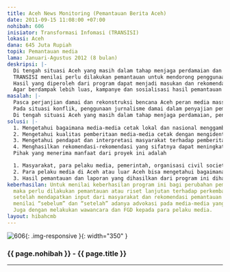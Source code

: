 ```yaml
---
title: Aceh News Monitoring (Pemantauan Berita Aceh)
date: 2011-09-15 11:08:00 +07:00
nohibah: 606
inisiator: Transformasi Infomasi (TRANSISI)
lokasi: Aceh
dana: 645 Juta Rupiah
topik: Pemantauan media
lama: Januari-Agustus 2012 (8 bulan)
deskripsi: |-
  Di tengah situasi Aceh yang masih dalam tahap menjaga perdamaian dan rekonstruksi pasca bencana, penggunaan jurnalisme damai dan bencana seharusnya menjadi pilihan bagi pelaku media dalam memberitakan persoalan-persoalan pasca-konflik dan bencana. Namun ada dugaan yang berkembang bahwa jurnalisme ini belum dimanfaatkan secara maksimal oleh para jurnalis karena berbagai faktor, seperti adanya tekanan dari pihak-pihak yang pernah berkonflik maupun kepentingan bisnis media yang menganggap sebelah mata akan hal ini.
  TRANSISI menilai perlu dilakukan pemantauan untuk mendorong penggunaan jurnalisme damai dan bencana serta meningkatkan kualitas pemberitaan media-media cetak. Langkah awalnya adalah dengan melakukan riset media dalam konteks penggunaan kaidah jurnalisme yang baik dan standar.
  Hasil yang diperoleh dari program dapat menjadi masukan dan rekomendasi bagi media massa, serta menjadi bahan untuk menjaga konsistensi pemberitaan terhadap isu-isu tersebut.
  Agar berdampak lebih luas, kampanye dan sosialisasi hasil pemantauan media ini akan disosialisasikan melalui seminar/ diskusi publik, website dan jejaring sosial (facebook, twitter)
masalah: |-
  Pasca perjanjian damai dan rekonstruksi bencana Aceh peran media massa sebagai sumber informasi masyarakat memiliki peran strategis. Di satu sisi, media massa dengan kekuatan pemberitaannya dalam membentuk opini dan persepsi publik merupakan instrumen penting dalam memperkuat perdamaian dan upaya mengurangi risiko bencana di Aceh. Sementara, kekuatan pemberitaan media juga bisa menghasilkan dan/atau memperparah sebuah konflik dan bencana. Contoh di masa masa pemberlakukan darurat militer di Aceh, media massa dikritik karena penyajian pemberitaan tentang konflik Aceh yang tidak mengacu kepada jurnalisme damai.
  Pada situasi konflik, penggunaan jurnalisme damai dalam penyajian pemberitaan menjadi penting karena model jurnalisme ini mampu memberi kontribusi positif terhadap proses penyelesaian konflik. Sementara jurnalisme bencana mencoba untuk menawarkan suatu konsep mengurangi potensi bencana yang akan terjadi serta mengurangi tingkat korban jiwa dan harta-benda.
  Di tengah situasi Aceh yang masih dalam tahap menjaga perdamaian, penggunaan jurnalisme damai seharusnya menjadi pilihan bagi pelaku media dalam memberitakan persoalan-persoalan pascakonflik.
solusi: |-
  1. Mengetahui bagaimana media-media cetak lokal dan nasional menggambarkan perdamaian di Aceh dalam konteks jurnalisme damai serta bagaimana pemberitaan tentang bencana diberitakan. Kegiatan ini akan memantau pemberitaan media cetak dengan menggunakan metode analisis berita.
  2. Mengetahui kualitas pemberitaan media-media cetak dengan mengidentifikasi kelemahan-kelemahan dan faktor-faktor penyebab kelemahan-kelemahan yang dimiliki oleh media-media cetak tersebut. Selain melakukan analisis terhadap isi media, perlu juga melakukan diskusi dengan para jurnalis dan para pelakunya.
  3. Mengetahui pendapat dan interpretasi masyarakat terhadap pemberitaan-pemberitaan yang dihasilkan oleh media-media cetak. Hasil riset akan diseminarkan dan disosialisasikan melalui website TRANSISI, facebook dan jejaring sosial lainnya.
  4. Menghasilkan rekomendasi-rekomendasi yang sifatnya dapat meningkatkan kualitas pemberitaan media terhadap proses perdamaian Aceh kepada para pelaku media dan stakeholders. Misalnya melalui pers rilis, ataupun iklan layanan masyarakat pada media-media dipantau.
  Pihak yang menerima manfaat dari proyek ini adalah

  1. Masyarakat, para pelaku media, pemerintah, organisasi civil society, swasta di Aceh karena mengetahui kualitas, kelemahan-kelemahan media tersebut serta penyebab kelemahan-kelemahan tersebut.
  2. Para pelaku media di Aceh atau luar Aceh bisa mengetahui bagaimana pendapat dan interpretasi masyarakat mengenai pemberitaan isu-isu pemberitaan yang dihasilkan dari media-media tersebut.
  3. Hasil pemantauan dan laporan yang dihasilkan dari program ini diharapkan bisa menjadi alat kontrol bagi media-media cetak yang saat ini memberitakan isu-isu pasca-konflik dan bencana Aceh.
keberhasilan: Untuk menilai keberhasilan program ini bagi perubahan pemberitaan media,
  maka perlu dilakukan pemantauan atau riset lanjutan terhadap perkembangan pemberitaan
  setelah mendapatkan input dari masyarakat dan rekomendasi pemantauan ini. Jadi dengan
  menilai “sebelum” dan “setelah” adanya advokasi pada media-media yang dipantau.
  Juga dengan melakukan wawancara dan FGD kepada para pelaku media.
layout: hibahcmb
---
```


![606](/static/img/hibahcmb/606.png){: .img-responsive }{: width="350" }

### {{ page.nohibah }} - {{ page.title }}

---
